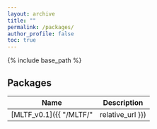```yaml
---
layout: archive
title: ""
permalink: /packages/
author_profile: false
toc: true
---
```

{% include base_path %}


## Packages

| Name                                        | Description                                           |
| ------------------------------------------- | ----------------------------------------------------- |
| [MLTF_v0.1]({{ "/MLTF/" | relative_url }}) | Machine Learning with TensorFlow it is a toolkit with many Neuronal Network models and examples to speed up testing |
